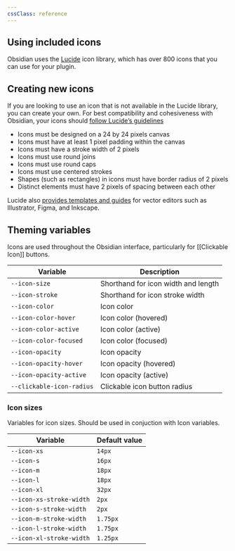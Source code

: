 ```yaml
---
cssClass: reference
---
```


## Using included icons

Obsidian uses the [Lucide](https://lucide.dev/) icon library, which has over 800 icons that you can use for your plugin.

## Creating new icons

If you are looking to use an icon that is not available in the Lucide library, you can create your own. For best compatibility and cohesiveness with Obsidian, your icons should [follow Lucide’s guidelines](https://github.com/lucide-icons/lucide/blob/main/docs/ICON_DESIGN_GUIDE.md)

- Icons must be designed on a 24 by 24 pixels canvas
- Icons must have at least 1 pixel padding within the canvas
- Icons must have a stroke width of 2 pixels
- Icons must use round joins
- Icons must use round caps
- Icons must use centered strokes
- Shapes (such as rectangles) in icons must have border radius of 2 pixels
- Distinct elements must have 2 pixels of spacing between each other

Lucide also [provides templates and guides](https://github.com/lucide-icons/lucide/blob/main/CONTRIBUTING.md) for vector editors such as Illustrator, Figma, and Inkscape.

## Theming variables

Icons are used throughout the Obsidian interface, particularly for [[Clickable Icon]] buttons.

| Variable                  | Description                         |
| ------------------------- | ----------------------------------- |
| `--icon-size`             | Shorthand for icon width and length |
| `--icon-stroke`           | Shorthand for icon stroke width     |
| `--icon-color`            | Icon color                          |
| `--icon-color-hover`      | Icon color (hovered)                |
| `--icon-color-active`     | Icon color (active)                 |
| `--icon-color-focused`    | Icon color (focused)                |
| `--icon-opacity`          | Icon opacity                        |
| `--icon-opacity-hover`    | Icon opacity (hovered)              |
| `--icon-opacity-active`   | Icon opacity (active)               |
| `--clickable-icon-radius` | Clickable icon button radius        |

### Icon sizes

Variables for icon sizes. Should be used in conjuction with Icon variables.

| Variable                 | Default value |
| ------------------------ | ------------- |
| `--icon-xs`              | `14px`        |
| `--icon-s`               | `16px`        |
| `--icon-m`               | `18px`        |
| `--icon-l`               | `18px`        |
| `--icon-xl`              | `32px`        |
| `--icon-xs-stroke-width` | `2px`         |
| `--icon-s-stroke-width`  | `2px`         |
| `--icon-m-stroke-width`  | `1.75px`      |
| `--icon-l-stroke-width`  | `1.75px`      |
| `--icon-xl-stroke-width` | `1.25px`      |
